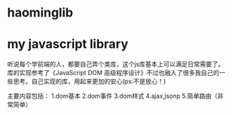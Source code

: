 # haominglib
# my javascript library 


听说每个学前端的人，都要自己弄个类库，这个js库基本上可以满足日常需要了。库的实现参考了《JavaScript DOM 高级程序设计》不过也融入了很多我自己的一些思考。自己实现的库，用起来更加的安心(ps:不是放心！)

主要内容包括：
1.dom基本
2.dom事件
3.dom样式
4.ajax,jsonp
5.简单路由（非常简单）
